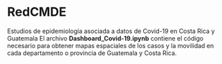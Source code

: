 # RedCMDE
Estudios de epidemiología asociada a datos de Covid-19 en Costa Rica y Guatemala
El archivo **Dashboard_Covid-19.ipynb** contiene el código necesario para obtener mapas espaciales de los casos y la movilidad en cada departamento o provincia de Guatemala y Costa Rica. 
